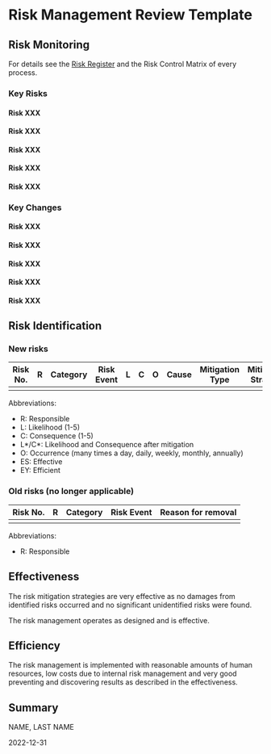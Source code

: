 # Risk Management Review Template

## Risk Monitoring

For details see the [Risk Register](Risk%20Register.md) and the Risk Control Matrix of every process.

### Key Risks

#### Risk XXX

#### Risk XXX

#### Risk XXX

#### Risk XXX

#### Risk XXX

### Key Changes

#### Risk XXX

#### Risk XXX

#### Risk XXX

#### Risk XXX

#### Risk XXX

## Risk Identification

### New risks

| Risk No. | R    | Category | Risk Event | L    | C    | O    | Cause | Mitigation Type | Mitigation Strategy | L*   | C*   | Changes | Comments | ES   | EY   |
| -------- | ---- | -------- | ---------- | ---- | ---- | ---- | ----- | --------------- | ------------------- | ---- | ---- | ------- | -------- | ---- | ---- |
|          |      |          |            |      |      |      |       |                 |                     |      |      |         |          |      |      |

Abbreviations:

* R: Responsible
* L: Likelihood (1-5)
* C: Consequence (1-5)
* L\*/C\*: Likelihood and Consequence after mitigation
* O: Occurrence (many times a day, daily, weekly, monthly, annually)
* ES: Effective
* EY: Efficient

### Old risks (no longer applicable)

| Risk No. | R    | Category | Risk Event | Reason for removal |
| -------- | ---- | -------- | ---------- | ------------------ |
|          |      |          |            |                    |

Abbreviations:

* R: Responsible

## Effectiveness

The risk mitigation strategies are very effective as no damages from identified risks occurred and no significant unidentified risks were found.

The risk management operates as designed and is effective.

## Efficiency

The risk management is implemented with reasonable amounts of human resources, low costs due to internal risk management and very good preventing and discovering results as described in the effectiveness.

## Summary





NAME, LAST NAME

2022-12-31
